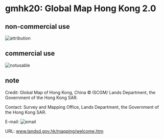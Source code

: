 # gmhk20: Global Map Hong Kong 2.0
## non-commercial use
![attribution](https://globalmaps.github.io/globalmaps/attribution.png)
## commercial use
![notusable](https://globalmaps.github.io/globalmaps/notusable.png)

## note
Credit: Global Map of Hong Kong, China © ISCGM/ Lands Department, the Government of the Hong Kong SAR.

Contact: Survey and Mapping Office, Lands Department, the Government of the Hong Kong SAR.

E-mail: ![email](https://www.iscgm.org/gmd/images/email/hong_kong.png)

URL: www.landsd.gov.hk/mapping/welcome.htm
